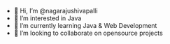 - 👋 Hi, I’m @nagarajushivapalli
- 👀 I’m interested in Java
- 🌱 I’m currently learning Java & Web Development
- 💞️ I’m looking to collaborate on opensource projects
<!--- - 📫 How to reach me ...
- 😄 Pronouns: ...
- ⚡ Fun fact: ...
-->
<!---
nagarajushivapalli/nagarajushivapalli is a ✨ special ✨ repository because its `README.md` (this file) appears on your GitHub profile.
You can click the Preview link to take a look at your changes.
--->

<a href="https://twitter.com/nagaraju_504" alt="nagarajushivapalli"/> </a> 
